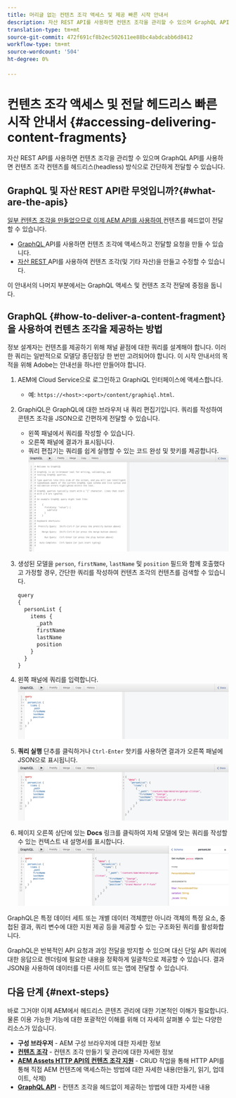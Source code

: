 ```yaml
---
title: 머리글 없는 컨텐츠 조각 액세스 및 제공 빠른 시작 안내서
description: 자산 REST API를 사용하면 컨텐츠 조각을 관리할 수 있으며 GraphQL API를 사용하면 컨텐츠 조각 컨텐츠를 헤드리스(headless) 방식으로 간단하게 전달할 수 있습니다.
translation-type: tm+mt
source-git-commit: 472f691cf8b2ec502611ee88bc4abdcabb6d8412
workflow-type: tm+mt
source-wordcount: '504'
ht-degree: 0%

---
```



# 컨텐츠 조각 액세스 및 전달 헤드리스 빠른 시작 안내서 {#accessing-delivering-content-fragments}

자산 REST API를 사용하면 컨텐츠 조각을 관리할 수 있으며 GraphQL API를 사용하면 컨텐츠 조각 컨텐츠를 헤드리스(headless) 방식으로 간단하게 전달할 수 있습니다.

## GraphQL 및 자산 REST API란 무엇입니까?{#what-are-the-apis}

[일부 컨텐츠 조각을 만들었으므로 이제 AEM API를 사용하여 ](create-content-fragment.md) 컨텐츠를 헤드없이 전달할 수 있습니다.

* [GraphQL ](/help/assets/content-fragments/graphql-api-content-fragments.md) API를 사용하면 컨텐츠 조각에 액세스하고 전달할 요청을 만들 수 있습니다.
* [자산 REST ](/help/assets/content-fragments/assets-api-content-fragments.md) API를 사용하여 컨텐츠 조각(및 기타 자산)을 만들고 수정할 수 있습니다.

이 안내서의 나머지 부분에서는 GraphQL 액세스 및 컨텐츠 조각 전달에 중점을 둡니다.

## GraphQL {#how-to-deliver-a-content-fragment}을 사용하여 컨텐츠 조각을 제공하는 방법

정보 설계자는 컨텐츠를 제공하기 위해 채널 끝점에 대한 쿼리를 설계해야 합니다. 이러한 쿼리는 일반적으로 모델당 종단점당 한 번만 고려되어야 합니다. 이 시작 안내서의 목적을 위해 Adobe는 안내선을 하나만 만들어야 합니다.

<!-- Not in the UI yet - will need updating when it is -->
<!--
1. Log into AEM as a Cloud Service and from the main menu select **Tools -&gt; Assets -&gt; GraphQL** 
   * Alternatively open the page directly at `https://<host>:<port>/content/graphiql.html`.
-->

1. AEM에 Cloud Service으로 로그인하고 GraphiQL 인터페이스에 액세스합니다.
   * 예: `https://<host>:<port>/content/graphiql.html`.

1. GraphiQL은 GraphQL에 대한 브라우저 내 쿼리 편집기입니다. 쿼리를 작성하여 콘텐츠 조각을 JSON으로 간편하게 전달할 수 있습니다.
   * 왼쪽 패널에서 쿼리를 작성할 수 있습니다.
   * 오른쪽 패널에 결과가 표시됩니다.
   * 쿼리 편집기는 쿼리를 쉽게 실행할 수 있는 코드 완성 및 핫키를 제공합니다.
      ![GraphiQL 편집기](../assets/graphiql.png)

1. 생성된 모델을 `person`, `firstName`, `lastName` 및 `position` 필드와 함께 호출했다고 가정할 경우, 간단한 쿼리를 작성하여 컨텐츠 조각의 컨텐츠를 검색할 수 있습니다.

   ```text
   query 
   {
     personList {
       items {
         _path
         firstName
         lastName
         position
       }
     }
   }
   ```

1. 왼쪽 패널에 쿼리를 입력합니다.
   ![GraphiQL 쿼리](../assets/graphiql-query.png)

1. **쿼리 실행** 단추를 클릭하거나 `Ctrl-Enter` 핫키를 사용하면 결과가 오른쪽 패널에 JSON으로 표시됩니다.
   ![GraphiQL 결과](../assets/graphiql-results.png)

1. 페이지 오른쪽 상단에 있는 **Docs** 링크를 클릭하여 자체 모델에 맞는 쿼리를 작성할 수 있는 컨텍스트 내 설명서를 표시합니다.
   ![GraphiQL 설명서](../assets/graphiql-documentation.png)

GraphQL은 특정 데이터 세트 또는 개별 데이터 객체뿐만 아니라 객체의 특정 요소, 중첩된 결과, 쿼리 변수에 대한 지원 제공 등을 제공할 수 있는 구조화된 쿼리를 활성화합니다.

GraphQL은 반복적인 API 요청과 과잉 전달을 방지할 수 있으며 대신 단일 API 쿼리에 대한 응답으로 렌더링에 필요한 내용을 정확하게 일괄적으로 제공할 수 있습니다. 결과 JSON을 사용하여 데이터를 다른 사이트 또는 앱에 전달할 수 있습니다.

## 다음 단계 {#next-steps}

바로 그거야! 이제 AEM에서 헤드리스 콘텐츠 관리에 대한 기본적인 이해가 필요합니다. 물론 이용 가능한 기능에 대한 포괄적인 이해를 위해 더 자세히 살펴볼 수 있는 다양한 리소스가 있습니다.

* **구성 브라우저**  - AEM 구성 브라우저에 대한 자세한 정보
* **[컨텐츠 조각](/help/assets/content-fragments/content-fragments.md)**  - 컨텐츠 조각 만들기 및 관리에 대한 자세한 정보
* **[AEM Assets HTTP API의 컨텐츠 조각 지원](/help/assets/content-fragments/assets-api-content-fragments.md)**  - CRUD 작업을 통해 HTTP API를 통해 직접 AEM 컨텐츠에 액세스하는 방법에 대한 자세한 내용(만들기, 읽기, 업데이트, 삭제)
* **[GraphQL API](/help/assets/content-fragments/graphql-api-content-fragments.md)**  - 컨텐츠 조각을 헤드없이 제공하는 방법에 대한 자세한 내용
